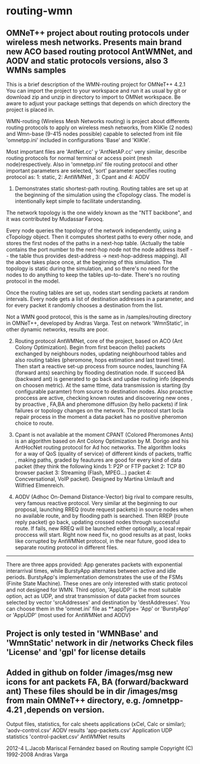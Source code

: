 routing-wmn
===========

OMNeT++ project about routing protocols under wireless mesh networks. Presents main brand new ACO based routing protocol AntWMNet, and  AODV and static protocols versions, also 3 WMNs samples
---------------------
﻿This is a brief description of the WMN-routing project for OMNeT++ 4.2.1
You can import the project to your workspace and run it as usual by git or download zip and unzip in directory to import to OMNet workspace.
Be aware to adjust your package settings that depends on which directory the project is placed in.

WMN-routing (Wireless Mesh Networks routing) is project about differents routing protocols to apply on wireless mesh networks, from KliKle (2 nodes) and  Wmn-base (9-415 nodes possible) capable to selected from init file 'omnetpp.ini' included in configurations 'Base' and 'KliKle'.

Most important files are 'AntNet.cc' y 'AntNetAP.cc' very  similar, describe routing protocols for normal terminal or access point (mesh node)respectively.
Also in 'omnetpp.ini' file routing protocol and other important parameters are selected, 'sort' parameter specifies routing protocol as: 1: static, 2: AntWMNet , 3: Cpant and 4: AODV

1. Demonstrates static shortest-path routing. Routing tables are set up at the
beginning of the simulation using the cTopology class. The model is
intentionally kept simple to facilitate understanding.

The network topology is the one widely known as the "NTT backbone", and it was
contributed by Mudassar Farooq.

Every node queries the topology of the network independently, using a cTopology
object. Then it computes shortest paths to every other node, and stores the
first nodes of the paths in a next-hop table. (Actually the table contains
the port number to the next-hop node not the node address itself -- the table
thus provides dest-address -> next-hop-address mapping). All the above takes
place once, at the beginning of this simulation. The topology is static during
the simulation, and so there's no need for the nodes to do anything to keep
the tables up-to-date. There's no routing protocol in the model.

Once the routing tables are set up, nodes start sending packets at random
intervals. Every node gets a list of destination addresses in a parameter,
and for every packet it randomly chooses a destination from the list.

Not a WMN good protocol, this is the same as in /samples/routing directory in OMNeT++, developed by Andras Varga. 
Test on network 'WmnStatic', in other dynamic networks, results are poor. 

2. Routing protocol AntWMNet, core of the project, based on ACO (Ant Colony Optimization). Begin from first beacon (hello) packets exchanged by neighbours nodes, updating neighbourhood tables and also routing tables (pheromone, hops estimation and last travel time). Then start a reactive set-up process from source nodes, launching FA (forward ants) searching by flooding destination node. If succeed BA (backward ant) is generated to go back and updae routing info (depends on choosen metric). At the same ttime, data transmission is starting (by  configurable paramter) from source to destination nodes. Also proactive proccess are active, checking known routes and discovering new ones , by proactive , FA,BA and pheromone diffusion (by hello packets) if link failures or topology changes on the network. The protocol start locla repair process in the moment a data packet has no positive pheromon choice to route.  

3. Cpant is not available at the moment
CPANT (Colored Pheromones Ants) is an algorithm based on Ant Colony Optimization by M. Dorigo and his AntHocNet routing protocol for Ad hoc networks.
The algorithm looks for a way of QoS (quality of service) of different kinds of packets, traffic , making paths, graded by feautures are good for every kind of data packet (they think the following kinds 1: P2P or FTP packet 2: TCP 80 browser packet 3: Streaming (Flash, MPEG...) packet 4: Concversational, VoIP packet).
Designed by Martina Umlauft and Wilfried Elmenreich.

4. AODV (Adhoc On-Demand Distance-Vector) big rival to compare results, very famous reactive protocol. Very similar at the beginning to our proposal,  launching RREQ (route request packets) in source nodes when no available route, and by flooding path is searched. Then RREP (route reply packet) go back, updating crossed nodes through successful route. If fails, new RREQ will be launched either optionally, a local repair proccess will start.
Right now need fix, no good results as at past, looks like corrupted by AntWMNet protocol, in the near future, good idea to separate routing protocol in different files.

---------------------------

There are three apps provided: App generates packets with exponential interarrival times, while BurstyApp alternates between active and idle periods. BurstyApp's implementation demonstrates the use of the FSMs (Finite State Machine). These ones are only interested with static protocol and not designed for WMN. Third option, 'AppUDP' is the most suitable option, act as UDP, and strat transmission of data packet from sources selected by vector 'srcAddresses' and destination by 'destAddresses'. 
You can choose them in the 'omnet.ini' file 
as **.appType= 'App' or 'BurstyApp' or 'AppUDP' (most used for AntWMNet and AODV)

Project is only tested in 'WMNBase' and 'WmnStatic' network in dir /networks
Check files 'License' and 'gpl' for license details
-------------------------
Added in github on folder /images/msg new icons for ant packets FA, BA (forward/backward ant)
These files should be in dir /images/msg from main OMNeT++ directory, e.g. /omnetpp-4.21  ,depends on version.
-------------------------
Output files, statistics, for calc sheets applications (xCel, Calc or similar);
'aodv-control.csv' AODV results
'app-packets.csv' Application UDP statistics
'control-packet.csv' AntWMNet results
   
2012-4 L.Jacob Mariscal Fernández based on Routing sample  Copyright (C) 1992-2008 Andras Varga
